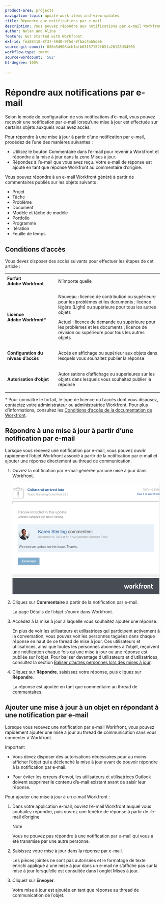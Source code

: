 ```yaml
---
product-area: projects
navigation-topic: update-work-items-and-view-updates
title: Répondre aux notifications par e-mail
description: Vous pouvez répondre aux notifications par e-mail Workfront générées à partir des commentaires publiés sur des projets, tâches, problèmes et autres objets afin d’ajouter des réponses aux commentaires d’origine créés dans l’application Adobe Workfront.
author: Nolan and Alina
feature: Get Started with Workfront
exl-id: fea88410-8f37-49d0-9f5d-9fbac4ab5de6
source-git-commit: 886b5d9084cb1bfb63157152f05fa20128d34903
workflow-type: tm+mt
source-wordcount: '582'
ht-degree: 100%

---
```


# Répondre aux notifications par e-mail

<!-- Audited: April 2024-->

Selon le mode de configuration de vos notifications d’e-mail, vous pouvez recevoir une notification par e-mail lorsqu’une mise à jour est effectuée sur certains objets auxquels vous avez accès.

Pour répondre à une mise à jour à partir d’une notification par e-mail, procédez de l’une des manières suivantes :

* Utilisez le bouton Commentaire dans l’e-mail pour revenir à Workfront et répondre à la mise à jour dans la zone Mises à jour.
* Répondez à l’e-mail que vous avez reçu. Votre e-mail de réponse est ajouté en tant que réponse Workfront au commentaire d’origine.

<!--
>[!NOTE]
>
>Replying to updates by email is not available for environments on Cluster 6.
-->

Vous pouvez répondre à un e-mail Workfront généré à partir de commentaires publiés sur les objets suivants :

* Projet
* Tâche
* Problème
* Document
* Modèle et tâche de modèle
* Portfolio
* Programme
* Itération
* Feuille de temps

## Conditions d’accès

Vous devez disposer des accès suivants pour effectuer les étapes de cet article :

<table style="table-layout:auto">
 <col> 
 <col> 
 <tbody> 
  <tr> 
   <td role="rowheader"><strong>Forfait Adobe Workfront</strong></td> 
   <td> <p>N’importe quelle</p> </td> 
  </tr> 
  <tr> 
   <td role="rowheader"><strong>Licence Adobe Workfront*</strong></td> 
   <td> <p>Nouveau : licence de contribution ou supérieure pour les problèmes et les documents ; licence légère (Light) ou supérieure pour tous les autres objets</p>
   <p>Actuel : licence de demande ou supérieure pour les problèmes et les documents ; licence de révision ou supérieure pour tous les autres objets</p> </td> 
  </tr> 
  <tr> 
   <td role="rowheader"><strong>Configuration du niveau d’accès</strong></td> 
   <td> <p>Accès en affichage ou supérieur aux objets dans lesquels vous souhaitez publier la réponse</p> </td> 
  </tr> 
  <tr> 
   <td role="rowheader"><strong>Autorisation d’objet</strong></td> 
   <td> <p>Autorisations d’affichage ou supérieures sur les objets dans lesquels vous souhaitez publier la réponse</p> </td> 
  </tr> 
 </tbody> 
</table>

* Pour connaître le forfait, le type de licence ou l’accès dont vous disposez, contactez votre administrateur ou administratrice Workfront. Pour plus d’informations, consultez les [Conditions d’accès de la documentation de Workfront](/help/quicksilver/administration-and-setup/add-users/access-levels-and-object-permissions/access-level-requirements-in-documentation.md).

## Répondre à une mise à jour à partir d’une notification par e-mail

Lorsque vous recevez une notification par e-mail, vous pouvez ouvrir rapidement l’objet Workfront associé à partir de la notification par e-mail et ajouter une réponse directement au thread de communication.

1. Ouvrez la notification par e-mail générée par une mise à jour dans Workfront.

   ![email.png](assets/email-350x202.png)
1. Cliquez sur **Commentaire** à partir de la notification par e-mail.

   La page Détails de l’objet s’ouvre dans Workfront.

1. Accédez à la mise à jour à laquelle vous souhaitez ajouter une réponse.

   En plus de voir les utilisateurs et utilisatrices qui participent activement à la conversation, vous pouvez voir les personnes taguées dans chaque réponse en haut de ce thread de mise à jour. Ces utilisateurs et utilisatrices, ainsi que toutes les personnes abonnées à l’objet, reçoivent une notification chaque fois qu’une mise à jour ou une réponse est publiée sur l’objet. Pour baliser davantage d’utilisateurs et d’utilisatrices, consultez la section [Baliser d’autres personnes lors des mises à jour](../../workfront-basics/updating-work-items-and-viewing-updates/tag-others-on-updates.md).

1. Cliquez sur **Répondre**, saisissez votre réponse, puis cliquez sur **Répondre**.

   La réponse est ajoutée en tant que commentaire au thread de commentaires.

## Ajouter une mise à jour à un objet en répondant à une notification par e-mail

Lorsque vous recevez une notification par e-mail Workfront, vous pouvez rapidement ajouter une mise à jour au thread de communication sans vous connecter à Workfront.

>[!IMPORTANT]
>
>* Vous devez disposer des autorisations nécessaires pour au moins afficher l’objet qui a déclenché la mise à jour avant de pouvoir répondre à la notification par e-mail.
>
>* Pour éviter les erreurs d’envoi, les utilisateurs et utilisatrices Outlook doivent supprimer le contenu d’e-mail existant avant de saisir leur réponse.

Pour ajouter une mise à jour à un e-mail Workfront :

1. Dans votre application e-mail, ouvrez l’e-mail Workfront auquel vous souhaitez répondre, puis ouvrez une fenêtre de réponse à partir de l’e-mail d’origine.

   >[!NOTE]
   >
   >    Vous ne pouvez pas répondre à une notification par e-mail qui vous a été transmise par une autre personne.


1. Saisissez votre mise à jour dans la réponse par e-mail.

   Les pièces jointes ne sont pas autorisées et le formatage de texte enrichi appliqué à une mise à jour dans un e-mail ne s’affiche pas sur la mise à jour lorsqu’elle est consultée dans l’onglet Mises à jour.
1. Cliquez sur **Envoyer**.

   Votre mise à jour est ajoutée en tant que réponse au thread de communication de l’objet.
